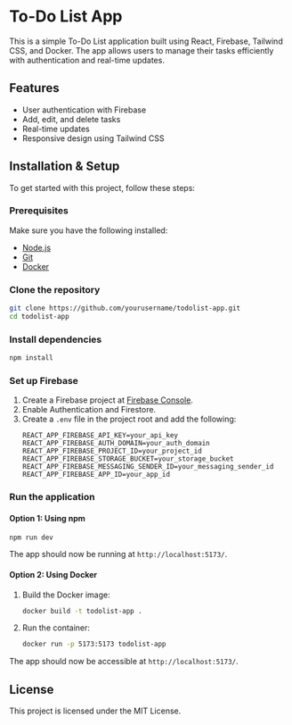 # To-Do List App

This is a simple To-Do List application built using React, Firebase, Tailwind CSS, and Docker. The app allows users to manage their tasks efficiently with authentication and real-time updates.

## Features

- User authentication with Firebase
- Add, edit, and delete tasks
- Real-time updates
- Responsive design using Tailwind CSS

## Installation & Setup

To get started with this project, follow these steps:

### Prerequisites
Make sure you have the following installed:
- [Node.js](https://nodejs.org/)
- [Git](https://git-scm.com/)
- [Docker](https://www.docker.com/)

### Clone the repository
```sh
git clone https://github.com/yourusername/todolist-app.git
cd todolist-app
```

### Install dependencies
```sh
npm install
```

### Set up Firebase
1. Create a Firebase project at [Firebase Console](https://console.firebase.google.com/).
2. Enable Authentication and Firestore.
3. Create a `.env` file in the project root and add the following:
   ```env
   REACT_APP_FIREBASE_API_KEY=your_api_key
   REACT_APP_FIREBASE_AUTH_DOMAIN=your_auth_domain
   REACT_APP_FIREBASE_PROJECT_ID=your_project_id
   REACT_APP_FIREBASE_STORAGE_BUCKET=your_storage_bucket
   REACT_APP_FIREBASE_MESSAGING_SENDER_ID=your_messaging_sender_id
   REACT_APP_FIREBASE_APP_ID=your_app_id
   ```

### Run the application
#### Option 1: Using npm
```sh
npm run dev
```
The app should now be running at `http://localhost:5173/`.

#### Option 2: Using Docker
1. Build the Docker image:
   ```sh
   docker build -t todolist-app .
   ```
2. Run the container:
   ```sh
   docker run -p 5173:5173 todolist-app
   ```
The app should now be accessible at `http://localhost:5173/`.


## License
This project is licensed under the MIT License.
